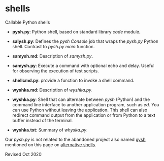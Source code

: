 
shells
======

Callable Python shells

- **pysh.py**: Python shell, based on standard library *code* module. 

- **salysh.py**: Defines the *pysh* *Console* job that wraps the *pysh.py*
  Python shell. Contrast to *pysh.py* *main* function.

- **samysh.md**: Description of *samysh.py*.

- **samysh.py**: Execute a command with optional echo and delay.
  Useful for observing the execution of test scripts.

- **shellcmd.py**: provide a function to invoke a shell command.

- **wyshka.md**: Description of *wyshka.py*.

- **wyshka.py**: Shell that can alternate between *pysh* (Python) and
  the command line interface to another application program, such as
  *ed*.  You can use Python without leaving the application.  This shell
  can also redirect command output from the application or from Python
  to a text buffer instead of the terminal.

- **wyshka.txt**: Summary of *whyska.py*.

Our *pysh.py* is not related to the abandoned project also named 
[pysh](http://pysh.sourceforge.net/) mentioned on this page on
[alternative shells](https://github.com/oilshell/oil/wiki/ExternalResources).

Revised Oct 2020

